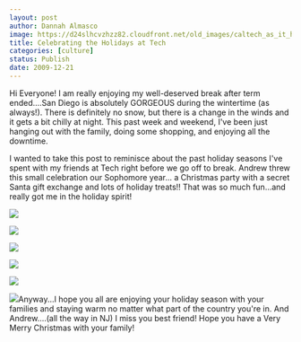 ```yaml
---
layout: post
author: Dannah Almasco
image: https://d24slhcvzhzz82.cloudfront.net/old_images/caltech_as_it_happens/6a0105349b8251970b01287672acde970c.jpg
title: Celebrating the Holidays at Tech
categories: [culture]
status: Publish
date: 2009-12-21
---
```


Hi Everyone!
I am really enjoying my well-deserved break after term ended....San Diego is absolutely GORGEOUS during the wintertime (as always!). There is definitely no snow, but there is a change in the winds and it gets a bit chilly at night. This past week and weekend, I've been just hanging out with the family, doing some shopping, and enjoying all the downtime.

I wanted to take this post to reminisce about the past holiday seasons I've spent with my friends at Tech right before we go off to break. Andrew threw this small celebration our Sophomore year... a Christmas party with a secret Santa gift exchange and lots of holiday treats!! That was so much fun...and really got me in the holiday spirit!


![](https://d24slhcvzhzz82.cloudfront.net/old_images/caltech_as_it_happens/6a0105349b8251970b0120a76f910d970b.jpg)

![](https://d24slhcvzhzz82.cloudfront.net/old_images/caltech_as_it_happens/6a0105349b8251970b01287672aefa970c.jpg)

![](https://d24slhcvzhzz82.cloudfront.net/old_images/caltech_as_it_happens/6a0105349b8251970b0120a76f92bb970b.jpg)

![](https://d24slhcvzhzz82.cloudfront.net/old_images/caltech_as_it_happens/6a0105349b8251970b01287672b1ac970c.jpg)

![](https://d24slhcvzhzz82.cloudfront.net/old_images/caltech_as_it_happens/6a0105349b8251970b01287672b342970c.jpg)

![](https://d24slhcvzhzz82.cloudfront.net/old_images/caltech_as_it_happens/6a0105349b8251970b01287672b418970c.jpg)Anyway...I hope you all are enjoying your holiday season with your families and staying warm no matter what part of the country you're in. And Andrew....(all the way in NJ) I miss you best friend! Hope you have a Very Merry Christmas with your family! 

